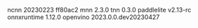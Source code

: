 ncnn 20230223 ff80ac2
mnn 2.3.0
tnn 0.3.0
paddlelite v2.13-rc
onnxruntime 1.12.0
openvino 2023.0.0.dev20230427
